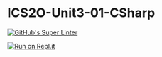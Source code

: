 # ICS2O-Unit3-01-CSharp

[![GitHub's Super Linter](https://github.com/Evgeny-Vovk/ICS2O-Unit3-01-CSharp/workflows/GitHub's%20Super%20Linter/badge.svg)](https://github.com/Evgeny-Vovk/ICS2O-Unit3-01-CSharp/actions)

[![Run on Repl.it](https://repl.it/badge/github/Evgeny-Vovk/ICS2O-Unit3-01-CSharp)](https://repl.it/github/Evgeny-Vovk/ICS2O-Unit3-01-CSharp)
